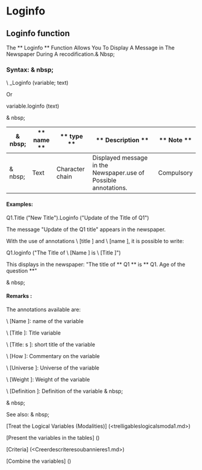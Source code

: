 # Loginfo

## Loginfo function

The ** Loginfo ** Function Allows You To Display A Message in The Newspaper During A recodification.& Nbsp;

### Syntax: & nbsp;

\ _Loginfo (variable; text)

Or

variable.loginfo (text)

& nbsp;

| & nbsp; | ** name ** | ** type ** | ** Description ** | ** Note ** |
| --- | --- | --- | --- | --- |
| & nbsp; | Text | Character chain | Displayed message in the Newspaper.use of Possible annotations. | Compulsory |


#### Examples:

Q1.Title ("New Title").Loginfo ("Update of the Title of Q1")

The message "Update of the Q1 title" appears in the newspaper.

With the use of annotations \ [title \] and \ [name \], it is possible to write:

Q1.loginfo ("The Title of \ [Name \] is \ [Title \]")

This displays in the newspaper: "The title of ** Q1 ** is ** Q1. Age of the question **"

& nbsp;

#### Remarks :

The annotations available are:

\ [Name \]: name of the variable

\ [Title \]: Title variable

\ [Title: s \]: short title of the variable

\ [How \]: Commentary on the variable

\ [Universe \]: Universe of the variable

\ [Weight \]: Weight of the variable

\ [Definition \]: Definition of the variable & nbsp;

& nbsp;

See also: & nbsp;

[Treat the Logical Variables (Modalities)] (<trelligableslogicalsmoda1.md>)

[Present the variables in the tables] (<pretenderlesvariableables whilestAb1.md>)

[Criteria] (<Creerdescriteresoubannieres1.md>)

[Combine the variables] (<combine thevariables1.md>)